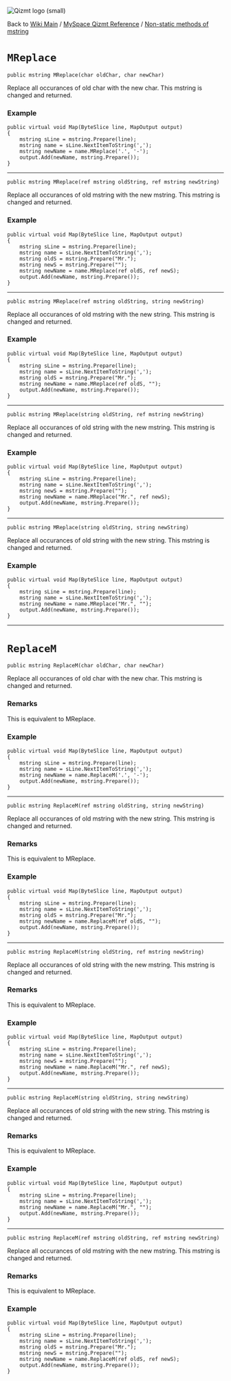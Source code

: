 <a href='Hidden comment: Image:'></a><img src='http://qizmt.googlecode.com/svn/wiki/images/Qizmt_logo_small.png' alt='Qizmt logo (small)' />

Back to <a href='Hidden comment: Link:'></a>[Wiki Main](Main.md) / [MySpace Qizmt Reference](MySpaceQizmtReference.md) / [Non-static methods of mstring](MySpaceQizmtReferenceMStringMethods.md)



# `MReplace` #
`public mstring MReplace(char oldChar, char newChar)`

Replace all occurances of old char with the new char.  This mstring is changed and returned.

### Example ###
```
public virtual void Map(ByteSlice line, MapOutput output)
{
    mstring sLine = mstring.Prepare(line);
    mstring name = sLine.NextItemToString(',');
    mstring newName = name.MReplace('.', '-');
    output.Add(newName, mstring.Prepare());
} 
```

---




`public mstring MReplace(ref mstring oldString, ref mstring newString)`

Replace all occurances of old mstring with the new mstring.  This mstring is changed and returned.

### Example ###
```
public virtual void Map(ByteSlice line, MapOutput output)
{
    mstring sLine = mstring.Prepare(line);
    mstring name = sLine.NextItemToString(',');
    mstring oldS = mstring.Prepare("Mr.");
    mstring newS = mstring.Prepare("");
    mstring newName = name.MReplace(ref oldS, ref newS);
    output.Add(newName, mstring.Prepare());
} 
```

---




`public mstring MReplace(ref mstring oldString, string newString)`

Replace all occurances of old mstring with the new string.  This mstring is changed and returned.

### Example ###
```
public virtual void Map(ByteSlice line, MapOutput output)
{
    mstring sLine = mstring.Prepare(line);
    mstring name = sLine.NextItemToString(',');
    mstring oldS = mstring.Prepare("Mr.");
    mstring newName = name.MReplace(ref oldS, "");
    output.Add(newName, mstring.Prepare());
} 
```

---




`public mstring MReplace(string oldString, ref mstring newString)`

Replace all occurances of old string with the new mstring.  This mstring is changed and returned.

### Example ###
```
public virtual void Map(ByteSlice line, MapOutput output)
{
    mstring sLine = mstring.Prepare(line);
    mstring name = sLine.NextItemToString(',');
    mstring newS = mstring.Prepare("");
    mstring newName = name.MReplace("Mr.", ref newS);
    output.Add(newName, mstring.Prepare());
} 
```

---




`public mstring MReplace(string oldString, string newString)`

Replace all occurances of old string with the new string.  This mstring is changed and returned.

### Example ###
```
public virtual void Map(ByteSlice line, MapOutput output)
{
    mstring sLine = mstring.Prepare(line);
    mstring name = sLine.NextItemToString(',');
    mstring newName = name.MReplace("Mr.", "");
    output.Add(newName, mstring.Prepare());
} 
```

---




# `ReplaceM` #
`public mstring ReplaceM(char oldChar, char newChar)`

Replace all occurances of old char with the new char.  This mstring is changed and returned.
### Remarks ###
This is equivalent to MReplace.

### Example ###
```
public virtual void Map(ByteSlice line, MapOutput output)
{
    mstring sLine = mstring.Prepare(line);
    mstring name = sLine.NextItemToString(',');
    mstring newName = name.ReplaceM('.', '-');
    output.Add(newName, mstring.Prepare());
} 
```

---




`public mstring ReplaceM(ref mstring oldString, string newString)`

Replace all occurances of old mstring with the new string.  This mstring is changed and returned.
### Remarks ###
This is equivalent to MReplace.

### Example ###
```
public virtual void Map(ByteSlice line, MapOutput output)
{
    mstring sLine = mstring.Prepare(line);
    mstring name = sLine.NextItemToString(',');
    mstring oldS = mstring.Prepare("Mr.");
    mstring newName = name.ReplaceM(ref oldS, "");
    output.Add(newName, mstring.Prepare());
} 
```

---




`public mstring ReplaceM(string oldString, ref mstring newString)`

Replace all occurances of old string with the new mstring.  This mstring is changed and returned.
### Remarks ###
This is equivalent to MReplace.

### Example ###
```
public virtual void Map(ByteSlice line, MapOutput output)
{
    mstring sLine = mstring.Prepare(line);
    mstring name = sLine.NextItemToString(',');
    mstring newS = mstring.Prepare("");
    mstring newName = name.ReplaceM("Mr.", ref newS);
    output.Add(newName, mstring.Prepare());
} 
```

---




`public mstring ReplaceM(string oldString, string newString)`

Replace all occurances of old string with the new string.  This mstring is changed and returned.
### Remarks ###
This is equivalent to MReplace.

### Example ###
```
public virtual void Map(ByteSlice line, MapOutput output)
{
    mstring sLine = mstring.Prepare(line);
    mstring name = sLine.NextItemToString(',');
    mstring newName = name.ReplaceM("Mr.", "");
    output.Add(newName, mstring.Prepare());
} 
```

---




`public mstring ReplaceM(ref mstring oldString, ref mstring newString)`

Replace all occurances of old mstring with the new mstring.  This mstring is changed and returned.
### Remarks ###
This is equivalent to MReplace.

### Example ###
```
public virtual void Map(ByteSlice line, MapOutput output)
{
    mstring sLine = mstring.Prepare(line);
    mstring name = sLine.NextItemToString(',');
    mstring oldS = mstring.Prepare("Mr.");
    mstring newS = mstring.Prepare("");
    mstring newName = name.ReplaceM(ref oldS, ref newS);
    output.Add(newName, mstring.Prepare());
} 
```